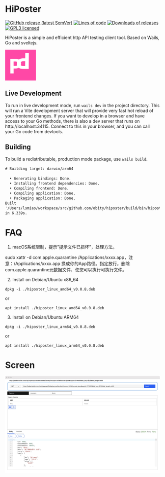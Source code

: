 # HiPoster


[![GitHub release (latest SemVer)](https://img.shields.io/github/v/release/obity/hiposter?color=peru)](https://github.com/obity/hiposter/releases/latest)
[![Lines of code](https://img.shields.io/tokei/lines/github/obity/hiposter.svg?color=beige)](#)
[![Downloads of releases](https://img.shields.io/github/downloads/obity/hiposter/total.svg?color=lavender)](https://github.com/obity/hiposter/releases/latest)
[![GPL3 licensed](https://img.shields.io/github/license/obity/hiposter.svg)](./LICENSE)




HiPoster is a simple and efficient http API testing client tool. Based on Wails, Go and sveltejs.






<!-- ![HiPoster](./appicon.png =100x100) -->
 <img src="build/appicon.png" width = "100" height = "100" alt="HiPoster" align=center />
 

## Live Development


To run in live development mode, run `wails dev` in the project directory. This will run a Vite development
server that will provide very fast hot reload of your frontend changes. If you want to develop in a browser
and have access to your Go methods, there is also a dev server that runs on http://localhost:34115. Connect
to this in your browser, and you can call your Go code from devtools.

## Building

To build a redistributable, production mode package, use `wails build`.

```shell
# Building target: darwin/arm64

  • Generating bindings: Done.
  • Installing frontend dependencies: Done.
  • Compiling frontend: Done.
  • Compiling application: Done.
  • Packaging application: Done.
Built '/Users/lsmiao/workspace/src/github.com/obity/hiposter/build/bin/hiposter.app/Contents/MacOS/hiposter' in 6.339s.
```

# FAQ

1. macOS系统限制，提示”提示文件已损坏”，处理方法。

sudo xattr -d com.apple.quarantine /Applications/xxxx.app，注意：/Applications/xxxx.app 换成你的App路径。指定放行，删除com.apple.quarantine元数据文件，使您可以执行可执行文件。

2.  Install on Debian/Ubuntu x86_64

```
dpkg -i ./hiposter_linux_amd64_v0.0.8.deb 
```
or
```
apt install ./hiposter_linux_amd64_v0.0.8.deb
```

3.  Install on Debian/Ubuntu ARM64

```
dpkg -i ./hiposter_linux_arm64_v0.0.8.deb 
```
or
```
apt install ./hiposter_linux_arm64_v0.0.8.deb
```

# Screen

![](docs/get.jpg)